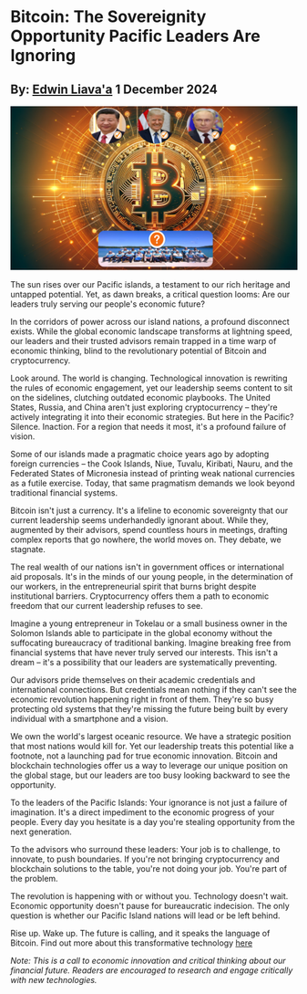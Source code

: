 # Bitcoin: The Sovereignity Opportunity Pacific Leaders Are Ignoring
## By: [Edwin Liava'a](https://github.com/EdwinLiavaa) 1 December 2024

<p align="center">
 <img width="1000" src="https://github.com/EdwinLiavaa/liavaa.space/blob/main/blog/20241201/pic.png">
</p>

The sun rises over our Pacific islands, a testament to our rich heritage and untapped potential. Yet, as dawn breaks, a critical question looms: Are our leaders truly serving our people's economic future?

In the corridors of power across our island nations, a profound disconnect exists. While the global economic landscape transforms at lightning speed, our leaders and their trusted advisors remain trapped in a time warp of economic thinking, blind to the revolutionary potential of Bitcoin and cryptocurrency.

Look around. The world is changing. Technological innovation is rewriting the rules of economic engagement, yet our leadership seems content to sit on the sidelines, clutching outdated economic playbooks. The United States, Russia, and China aren't just exploring cryptocurrency – they're actively integrating it into their economic strategies. But here in the Pacific? Silence. Inaction. For a region that needs it most, it's a profound failure of vision.

Some of our islands made a pragmatic choice years ago by adopting foreign currencies – the Cook Islands, Niue, Tuvalu, Kiribati, Nauru, and the Federated States of Micronesia instead of printing weak national currencies as a futile exercise. Today, that same pragmatism demands we look beyond traditional financial systems.

Bitcoin isn't just a currency. It's a lifeline to economic sovereignty that our current leadership seems underhandedly ignorant about. While they, augmented by their advisors, spend countless hours in meetings, drafting complex reports that go nowhere, the world moves on. They debate, we stagnate.

The real wealth of our nations isn't in government offices or international aid proposals. It's in the minds of our young people, in the determination of our workers, in the entrepreneurial spirit that burns bright despite institutional barriers. Cryptocurrency offers them a path to economic freedom that our current leadership refuses to see.

Imagine a young entrepreneur in Tokelau or a small business owner in the Solomon Islands able to participate in the global economy without the suffocating bureaucracy of traditional banking. Imagine breaking free from financial systems that have never truly served our interests. This isn't a dream – it's a possibility that our leaders are systematically preventing.

Our advisors pride themselves on their academic credentials and international connections. But credentials mean nothing if they can't see the economic revolution happening right in front of them. They're so busy protecting old systems that they're missing the future being built by every individual with a smartphone and a vision.

We own the world's largest oceanic resource. We have a strategic position that most nations would kill for. Yet our leadership treats this potential like a footnote, not a launching pad for true economic innovation. Bitcoin and blockchain technologies offer us a way to leverage our unique position on the global stage, but our leaders are too busy looking backward to see the opportunity.

To the leaders of the Pacific Islands: Your ignorance is not just a failure of imagination. It's a direct impediment to the economic progress of your people. Every day you hesitate is a day you're stealing opportunity from the next generation.

To the advisors who surround these leaders: Your job is to challenge, to innovate, to push boundaries. If you're not bringing cryptocurrency and blockchain solutions to the table, you're not doing your job. You're part of the problem.

The revolution is happening with or without you. Technology doesn't wait. Economic opportunity doesn't pause for bureaucratic indecision. The only question is whether our Pacific Island nations will lead or be left behind.

Rise up. Wake up. The future is calling, and it speaks the language of Bitcoin. Find out more about this transformative technology [here](https://www.youtube.com/watch?v=aLQNBihKZuM)

*Note: This is a call to economic innovation and critical thinking about our financial future. Readers are encouraged to research and engage critically with new technologies.*

